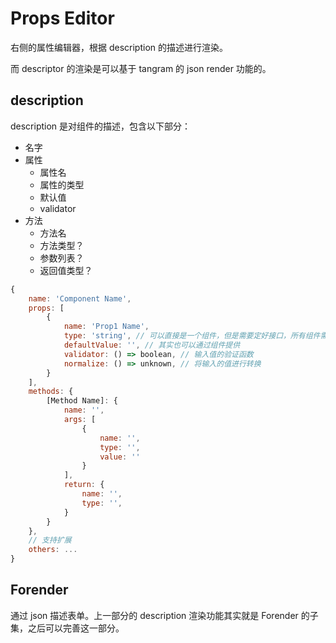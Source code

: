 # Props Editor

右侧的属性编辑器，根据 description 的描述进行渲染。

而 descriptor 的渲染是可以基于 tangram 的 json render 功能的。

## description

description 是对组件的描述，包含以下部分：

- 名字
- 属性
  - 属性名
  - 属性的类型
  - 默认值
  - validator
- 方法
  - 方法名
  - 方法类型？
  - 参数列表？
  - 返回值类型？

```js
{
	name: 'Component Name',
	props: [
		{
			name: 'Prop1 Name',
			type: 'string', // 可以直接是一个组件，但是需要定好接口，所有组件需要实现该接口
			defaultValue: '', // 其实也可以通过组件提供
			validator: () => boolean, // 输入值的验证函数
			normalize: () => unknown, // 将输入的值进行转换
		}
	],
	methods: {
		[Method Name]: {
			name: '',
			args: [
				{
					name: '',
					type: '',
					value: ''
				}
			],
			return: {
				name: '',
				type: '',
			}
		}
	},
	// 支持扩展
	others: ...
}
```

## Forender

通过 json 描述表单。上一部分的 description 渲染功能其实就是 Forender 的子集，之后可以完善这一部分。
